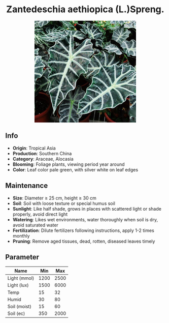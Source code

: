 <h1 align='center'>Zantedeschia aethiopica (L.)Spreng.</h1>
<p align="center">
    <img 
        align='center'
        width='320'
        src="../images/zantedeschia aethiopica lspreng.png" 
        alt='Zantedeschia aethiopica (L.)Spreng.' />
</p>

## Info

 - **Origin**: Tropical Asia
 - **Production**: Southern China
 - **Category**: Araceae, Alocasia
 - **Blooming**: Foliage plants, viewing period year around
 - **Color**: Leaf color pale green, with silver white on leaf edges

## Maintenance

 - **Size**: Diameter ≥ 25 cm, height ≥ 30 cm
 - **Soil**: Soil with loose texture or special humus soil
 - **Sunlight**: Like half shade, grows in places with scattered light or shade properly, avoid direct light
 - **Watering**: Likes wet environments, water thoroughly when soil is dry, avoid saturated water
 - **Fertilization**: Dilute fertilizers following instructions, apply 1-2 times monthly
 - **Pruning**: Remove aged tissues, dead, rotten, diseased leaves timely

## Parameter

| Name         | Min  | Max   |
|--------------|------|-------|
| Light (mmol) | 1200 | 2500  |
| Light (lux)  | 1500 | 6000 |
| Temp         | 15    | 32    |
| Humid        | 30   | 80    |
| Soil (moist) | 15   | 60    |
| Soil (ec)    | 350  | 2000  |
